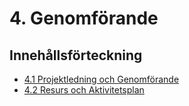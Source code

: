 # 4. Genomförande

## Innehållsförteckning
- [4.1 Projektledning och Genomförande](execution/timeline.md)
- [4.2 Resurs och Aktivitetsplan](execution/resources.md)
